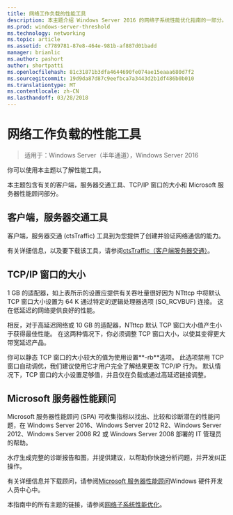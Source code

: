 ```yaml
---
title: 网络工作负载的性能工具
description: 本主题介绍 Windows Server 2016 的网络子系统性能优化指南的一部分。
ms.prod: windows-server-threshold
ms.technology: networking
ms.topic: article
ms.assetid: c7789781-87e8-464e-981b-af887d01badd
manager: brianlic
ms.author: pashort
author: shortpatti
ms.openlocfilehash: 81c31871b3dfa4644690fe074ae15eaaa680d7f2
ms.sourcegitcommit: 19d9da87d87c9eefbca7a3443d2b1df486b0b010
ms.translationtype: MT
ms.contentlocale: zh-CN
ms.lasthandoff: 03/28/2018
---
```

# <a name="performance-tools-for-network-workloads"></a>网络工作负载的性能工具

>适用于：Windows Server（半年通道），Windows Server 2016

你可以使用本主题以了解性能工具。

本主题包含有关的客户端，服务器交通工具、TCP/IP 窗口的大小和 Microsoft 服务器性能顾问部分。

##  <a name="bkmk_tuning"></a>客户端，服务器交通工具

客户端，服务器交通 \(ctsTraffic\) 工具到为您提供了创建并验证网络通信的能力。

有关详细信息，以及要下载该工具，请参阅[ctsTraffic（客户端服务器交通）](http://ctstraffic.codeplex.com/)。
  
##  <a name="bkmk_size"></a>TCP/IP 窗口的大小

1 GB 的适配器，如上表所示的设置应提供有关吞吐量很好因为 NTttcp 中将默认 TCP 窗口大小设置为 64 K 通过特定的逻辑处理器选项 \(SO_RCVBUF\) 连接。 这在低延迟的网络提供良好的性能。  

相反，对于高延迟网络或 10 GB 的适配器，NTttcp 默认 TCP 窗口大小值产生小于获得最佳性能。 在这两种情况下，你必须调整 TCP 窗口大小，以使其变得更大带宽延迟产品。  

你可以静态 TCP 窗口的大小较大的值为使用设置**-rb**选项。 此选项禁用 TCP 窗口自动调优，我们建议使用它才用户完全了解结果更改 TCP/IP 行为。 默认情况下，TCP 窗口的大小设置足够值，并且仅在负载或通过高延迟链接调整。  

##  <a name="bkmk_advisor"></a>Microsoft 服务器性能顾问

Microsoft 服务器性能顾问 \(SPA\) 可收集指标以找出、比较和诊断潜在的性能问题，在 Windows Server 2016、Windows Server 2012 R2、Windows Server 2012、Windows Server 2008 R2 或 Windows Server 2008 部署的 IT 管理员的帮助。 

水疗生成完整的诊断报告和图，并提供建议，以帮助你快速分析问题，并开发纠正操作。  
  
 有关详细信息并下载顾问，请参阅[Microsoft 服务器性能顾问](https://msdn.microsoft.com/library/windows/hardware/dn481522.aspx)Windows 硬件开发人员中心中。

本指南中的所有主题的链接，请参阅[网络子系统性能优化](net-sub-performance-top.md)。